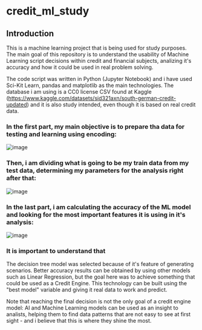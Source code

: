 # credit_ml_study

## Introduction 
This is a machine learning project that is being used for study purposes. The main goal of this repository is to understand the usability of Machine Learning script decisions within credit and financial subjects, analizing it's accuracy and how it could be used in real problem solving.

The code script was written in Python (Jupyter Notebook) and i have used Sci-Kit Learn, pandas and matplotlib as the main technologies. The database i am using is a CC0 license CSV found at Kaggle (https://www.kaggle.com/datasets/sid321axn/south-german-credit-updated) and it is also study intended, even though it is based on real credit data.

### In the first part, my main objective is to prepare tha data for testing and learning using encoding:

![image](https://github.com/JulioFS1/credit_ml_study/assets/105818155/56282121-50de-48e4-a9f3-fc706e5dc9a8)

### Then, i am dividing what is going to be my train data from my test data, determining my parameters for the analysis right after that:

![image](https://github.com/JulioFS1/credit_ml_study/assets/105818155/d37d4a3d-2c8b-4ed9-b580-8f8ccbc3690e)

### In the last part, i am calculating the accuracy of the ML model and looking for the most important features it is using in it's analysis:

![image](https://github.com/JulioFS1/credit_ml_study/assets/105818155/00003a6f-b991-4630-9513-0bee678cde35)

### It is important to understand that
The decision tree model was selected because of it's feature of generating scenarios. Better accuracy results can be obtained by using other models such as Linear Regression, but the goal here was to achieve something that could be used as a Credit Engine. This technology can be built using the "best model" variable and giving it real data to work and predict.

Note that reaching the final decision is not the only goal of a credit engine model: AI and Machine Learning models can be used as an insight to analists, helping them to find data patterns that are not easy to see at first sight - and i believe that this is where they shine the most.

